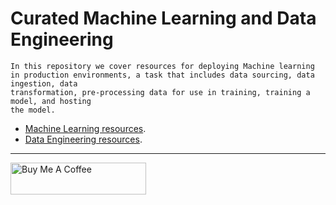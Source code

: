 # Curated Machine Learning and Data Engineering

```
In this repository we cover resources for deploying Machine learning
in production environments, a task that includes data sourcing, data ingestion, data 
transformation, pre-processing data for use in training, training a model, and hosting 
the model. 
```

* [Machine Learning resources](https://github.com/bt3gl/Curated_ETL_and_ML_Pipelines/tree/master/machine_learning_examples).
* [Data Engineering resources](https://github.com/bt3gl/Curated_ETL_and_ML_Pipelines/blob/master/data_engineering.md).



---
<a href="https://www.buymeacoffee.com/miavonpizza" target="_blank"><img src="https://cdn.buymeacoffee.com/buttons/arial-pink.png" alt="Buy Me A Coffee" style="height: 51px !important;width: 217px !important;" ></a>
